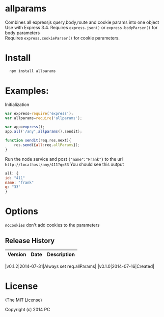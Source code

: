 allparams
===========

Combines all expressjs query,body,route and cookie params into one object  
Use with Express 3.4. Requires `express.json()` or `express.bodyParser()` for body parameters  
Requires `express.cookieParser()` for cookie parameters.
# Install

```bash
  npm install allparams
```
# Examples:

Initialization

```js
var express=require('express');
var allparams=require('allparams');

var app=express();
app.all('/any',allparams(),sendit);

function sendit(req,res,next){
	res.send({all:req.allParams});
}
```

Run the node service and post `{"name":"Frank"}` to the url
`http://localhost/any/411?q=33`
You should see this output
```js
all: {
id: "411"
name: "frank"
q: "33"
}
```
# Options
`noCookies` don't add cookies to the parameters
## Release History
|Version|Date|Description|
|:--:|:--:|:--|

|v0.1.2|2014-07-31|Always set req.allParams|
|v0.1.0|2014-07-16|Created|

# License 

(The MIT License)

Copyright (c) 2014 PC 

